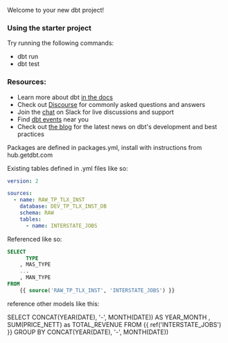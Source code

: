 Welcome to your new dbt project!

### Using the starter project

Try running the following commands:
- dbt run
- dbt test


### Resources:
- Learn more about dbt [in the docs](https://docs.getdbt.com/docs/introduction)
- Check out [Discourse](https://discourse.getdbt.com/) for commonly asked questions and answers
- Join the [chat](https://community.getdbt.com/) on Slack for live discussions and support
- Find [dbt events](https://events.getdbt.com) near you
- Check out [the blog](https://blog.getdbt.com/) for the latest news on dbt's development and best practices


Packages are defined in packages.yml, install with instructions from hub.getdbt.com

Existing tables defined in .yml files like so: 

```yml
version: 2

sources:
  - name: RAW_TP_TLX_INST 
    database: DEV_TP_TLX_INST_DB
    schema: RAW
    tables:
      - name: INTERSTATE_JOBS

```

Referenced like so: 

```sql
SELECT 
	  TYPE
	, MAS_TYPE
	...
    , MAN_TYPE
FROM
	{{ source('RAW_TP_TLX_INST', 'INTERSTATE_JOBS') }}
```


reference other models like this: 

SELECT 
      CONCAT(YEAR(DATE), '-', MONTH(DATE)) AS YEAR_MONTH
    , SUM(PRICE_NETT) as TOTAL_REVENUE
FROM 
    {{ ref('INTERSTATE_JOBS') }}
GROUP BY 
    CONCAT(YEAR(DATE), '-', MONTH(DATE))